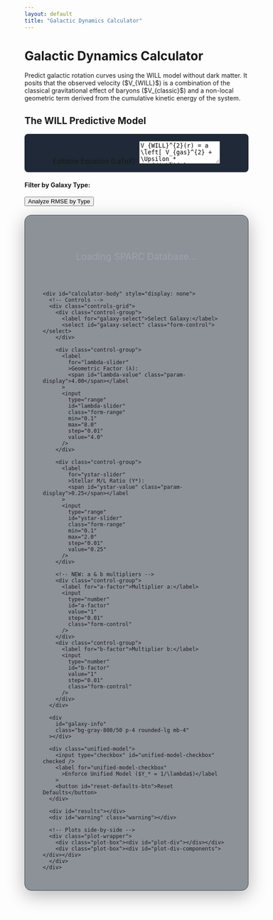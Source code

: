 ```yaml
---
layout: default
title: "Galactic Dynamics Calculator"
---
```


<div class="markdown-content py-8">
  <h1 class="text-4xl font-extrabold tracking-tight">
    Galactic Dynamics Calculator
  </h1>

  <p class="mt-4 text-lg text-gray-400">
    Predict galactic rotation curves using the WILL model without dark
    matter. It posits that the observed velocity ($V_{WILL}$) is a
    combination of the classical gravitational effect of baryons
    ($V_{classic}$) and a non-local geometric term derived from the
    cumulative kinetic energy of the system.
  </p>

  <!-- ============= 1. EDITABLE EQUATION ============= -->
  <h2 class="text-3xl font-bold mt-10">The WILL Predictive Model</h2>
  <div class="formula-box">
    <label
      for="equation-input"
      class="block mb-2 text-gray-300"
      >Editable Equation (LaTeX):</label
    >
    <textarea
      id="equation-input"
      rows="3"
      class="w-full p-2 bg-gray-700 text-white rounded border border-gray-600"
    >
V_{WILL}^{2}(r) = a \left[ V_{gas}^{2} + \Upsilon_* (V_{disk}^{2} + V_{bulge}^{2}) \right] + \frac{b \lambda}{r} \int_{0}^{r} \left[ V_{gas}^{2} + \Upsilon_* (V_{disk}^{2} + V_{bulge}^{2}) \right] dr
    </textarea>
    <div id="equation-preview" class="mt-4"></div>
  </div>

  <!-- ============= 2. GALAXY-TYPE FILTER UI ============= -->
  <div id="type-filter" class="bg-gray-800/50 p-4 rounded-lg mb-4">
    <h4 class="text-lg font-bold text-gray-200 mb-2">
      Filter by Galaxy Type:
    </h4>
    <div id="type-checkboxes" class="flex flex-wrap gap-4 text-gray-300"></div>
    <button
      id="analyze-types-btn"
      class="mt-4 px-4 py-2 bg-blue-600 text-white rounded"
    >
      Analyze RMSE by Type
    </button>
  </div>

  <div
    id="type-plot"
    class="bg-gray-800/50 p-4 rounded-lg mb-4"
    style="display: none"
  >
    <div id="rmse-histogram"></div>
  </div>

  <!-- ============= 3. MAIN CALCULATOR ============= -->
  <div class="calculator-container bg-gray-800/50 p-6 rounded-lg">
    <div id="loader">Loading SPARC Database...</div>

    <div id="calculator-body" style="display: none">
      <!-- Controls -->
      <div class="controls-grid">
        <div class="control-group">
          <label for="galaxy-select">Select Galaxy:</label>
          <select id="galaxy-select" class="form-control"></select>
        </div>

        <div class="control-group">
          <label
            for="lambda-slider"
            >Geometric Factor (λ):
            <span id="lambda-value" class="param-display">4.00</span></label
          >
          <input
            type="range"
            id="lambda-slider"
            class="form-range"
            min="0.1"
            max="8.0"
            step="0.01"
            value="4.0"
          />
        </div>

        <div class="control-group">
          <label
            for="ystar-slider"
            >Stellar M/L Ratio (Y*):
            <span id="ystar-value" class="param-display">0.25</span></label
          >
          <input
            type="range"
            id="ystar-slider"
            class="form-range"
            min="0.1"
            max="2.0"
            step="0.01"
            value="0.25"
          />
        </div>

        <!-- NEW: a & b multipliers -->
        <div class="control-group">
          <label for="a-factor">Multiplier a:</label>
          <input
            type="number"
            id="a-factor"
            value="1"
            step="0.01"
            class="form-control"
          />
        </div>
        <div class="control-group">
          <label for="b-factor">Multiplier b:</label>
          <input
            type="number"
            id="b-factor"
            value="1"
            step="0.01"
            class="form-control"
          />
        </div>
      </div>

      <div
        id="galaxy-info"
        class="bg-gray-800/50 p-4 rounded-lg mb-4"
      ></div>

      <div class="unified-model">
        <input type="checkbox" id="unified-model-checkbox" checked />
        <label for="unified-model-checkbox"
          >Enforce Unified Model ($Y_* = 1/\lambda$)</label
        >
        <button id="reset-defaults-btn">Reset Defaults</button>
      </div>

      <div id="results"></div>
      <div id="warning" class="warning"></div>

      <!-- Plots side-by-side -->
      <div class="plot-wrapper">
        <div class="plot-box"><div id="plot-div"></div></div>
        <div class="plot-box"><div id="plot-div-components"></div></div>
      </div>
    </div>
  </div>
</div>

<!-- ============= 4. EXTERNAL LIBS ============= -->
<script src="https://cdn.tailwindcss.com"></script>
<script
  type="text/javascript"
  id="MathJax-script"
  async
  src="https://cdn.jsdelivr.net/npm/mathjax@3/es5/tex-mml-chtml.js"
></script>
<script src="https://cdn.plot.ly/plotly-2.32.0.min.js"></script>

<!-- ============= 5. STYLES ============= -->
<style>
  .formula-box {
    background-color: #1f2937;
    padding: 1em;
    border-radius: 8px;
    overflow-x: auto;
    margin: 1rem 0;
    text-align: center;
    font-size: 1.1em;
  }

  .calculator-container {
    background-color: rgba(31, 41, 55, 0.5);
    border-radius: 15px;
    padding: 30px 40px;
    margin: 20px auto;
    box-shadow: 0 10px 40px rgba(0, 0, 0, 0.3);
    border: 1px solid #374151;
    max-width: 1000px;
  }

  .controls-grid {
    display: grid;
    grid-template-columns: repeat(auto-fit, minmax(280px, 1fr));
    gap: 25px;
    margin-bottom: 20px;
  }

  .control-group {
    display: flex;
    flex-direction: column;
  }

  .control-group label {
    margin-bottom: 10px;
    font-weight: 600;
    color: #d1d5db;
  }

  .form-control,
  .form-range {
    width: 100%;
    padding: 10px;
    border-radius: 5px;
    border: 1px solid #4b5563;
    background-color: #374151;
    color: #d1d5db;
    box-sizing: border-box;
  }

  .param-display {
    font-weight: bold;
    color: #67e8f9;
  }

  .unified-model {
    display: flex;
    align-items: center;
    justify-content: center;
    gap: 10px;
    padding: 12px;
    background-color: #1e3a8a;
    border: 1px solid #3b82f6;
    border-radius: 5px;
    margin-bottom: 20px;
  }

  #results {
    text-align: center;
    font-size: 1.25em;
    font-weight: bold;
    margin: 20px 0 25px;
    color: #d1d5db;
    padding: 15px;
    background-color: #374151;
    border-radius: 8px;
  }

  #warning {
    text-align: center;
    color: #f87171;
    font-weight: bold;
    margin-top: 10px;
  }

  /* New plot layout */
  .plot-wrapper {
    display: flex;
    flex-wrap: wrap;
    gap: 20px;
    margin-top: 25px;
    padding-top: 25px;
    border-top: 1px solid #4b5563;
    justify-content: center;
  }

  .plot-box {
    flex: 1 1 45%;
    min-width: 350px;
    max-width: 600px;
    height: 500px;
    border-radius: 8px;
    background-color: #1f2937;
    position: relative;
  }

  #loader {
    text-align: center;
    font-size: 1.5em;
    padding: 50px;
    color: #9ca3af;
  }
</style>

<!-- ============= 6. SCRIPT ============= -->
<script>
  /* ---------- CONFIG ---------- */
  const URL_TABLE1 =
    "https://raw.githubusercontent.com/AntonRize/WILL/main/SPARC%20DATA/table1.dat";
  const URL_TABLE2 =
    "https://raw.githubusercontent.com/AntonRize/WILL/main/SPARC%20DATA/table2.dat";

  /* ---------- GLOBALS ---------- */
  let galaxyData = {};
  let galaxyMeta = {};

  const defaultValues = { lambda: 4.0, yStar: 0.25 };
  const hubbleTypes = [
    "S0",
    "Sa",
    "Sab",
    "Sb",
    "Sbc",
    "Sc",
    "Scd",
    "Sd",
    "Sdm",
    "Sm",
    "Im",
    "BCD",
  ];
  const distMethods = {
    1: "Hubble Flow",
    2: "Tip of the Red Giant Branch",
    3: "Cepheids",
    4: "Ursa Major Cluster",
    5: "Supernova",
  };

  /* ---------- DOM ---------- */
  const loader = document.getElementById("loader");
  const calculatorBody = document.getElementById("calculator-body");
  const galaxySelect = document.getElementById("galaxy-select");
  const lambdaSlider = document.getElementById("lambda-slider");
  const ystarSlider = document.getElementById("ystar-slider");
  const lambdaValueSpan = document.getElementById("lambda-value");
  const ystarValueSpan = document.getElementById("ystar-value");
  const unifiedCheckbox = document.getElementById("unified-model-checkbox");
  const resultsDiv = document.getElementById("results");
  const warningDiv = document.getElementById("warning");
  const plotDiv = document.getElementById("plot-div");
  const plotDivComponents = document.getElementById("plot-div-components");
  const galaxyInfoDiv = document.getElementById("galaxy-info");
  const resetBtn = document.getElementById("reset-defaults-btn");

  /* ---------- LOAD DATA ---------- */
  async function loadData() {
    try {
      const [t1Res, t2Res] = await Promise.all([
        fetch(URL_TABLE1),
        fetch(URL_TABLE2),
      ]);
      if (!t1Res.ok || !t2Res.ok)
        throw new Error("Failed to fetch SPARC tables.");

      const t1Text = await t1Res.text();
      const t2Text = await t2Res.text();

      /* Parse table1.dat (metadata) */
      t1Text
        .trim()
        .split("\n")
        .forEach((line) => {
          if (line.startsWith("#")) return;
          const name = line.substring(0, 11).trim();
          const rest = line.substring(11).trim().split(/\s+/);
          if (rest.length < 18) return;
          galaxyMeta[name] = {
            Name: name,
            Type: +rest[0],
            Dist: +rest[1],
            Dist_err: +rest[2],
            f_Dist: +rest[3],
            Inc: +rest[4],
            Inc_err: +rest[5],
            L36: +rest[6],
            L36_err: +rest[7],
            Reff: +rest[8],
            SBeff: +rest[9],
            Rdisk: +rest[10],
            SBdisk: +rest[11],
            MHI: +rest[12],
            RHI: +rest[13],
            Vflat: +rest[14],
            Vflat_err: +rest[15],
            Qual: +rest[16],
            Ref: rest[17],
          };
        });

      /* Parse table2.dat (rotation-curve data) */
      t2Text
        .trim()
        .split("\n")
        .forEach((line) => {
          if (line.startsWith("#")) return;
          const p = line.trim().split(/\s+/);
          if (p.length < 8) return;
          const row = {
            Name: p[0],
            Dist: +p[1],
            Rad: +p[2],
            Vobs: +p[3],
            Vobs_err: +p[4],
            Vgas: +p[5],
            Vdisk: +p[6],
            Vbul: +p[7],
          };
          (galaxyData[row.Name] ||= []).push(row);
        });

      /* Populate selector */
      Object.keys(galaxyData)
        .sort()
        .forEach((name) => {
          if (galaxyData[name].length < 3) return;
          const opt = document.createElement("option");
          opt.value = name;
          opt.textContent = name;
          galaxySelect.appendChild(opt);
        });

      loader.style.display = "none";
      calculatorBody.style.display = "block";
      galaxySelect.selectedIndex = 0;
      updateGalaxyInfo();
      updateAll();
    } catch (err) {
      loader.textContent = "Error loading data.";
      console.error(err);
    }
  }

  /* ---------- PHYSICS ---------- */
  function calculateWillVelocity(galaxyName, lambda, yStar) {
    const a = parseFloat(document.getElementById("a-factor").value) || 1;
    const b = parseFloat(document.getElementById("b-factor").value) || 1;

    const data = galaxyData[galaxyName].sort((x, y) => x.Rad - y.Rad);
    const rad = data.map((d) => d.Rad);

    const v_gas = data.map((d) => d.Vgas);
    const v_disk_scaled = data.map((d) =>
      Math.sqrt(yStar) * Math.abs(d.Vdisk)
    );
    const v_bulge_scaled = data.map((d) =>
      Math.sqrt(yStar) * Math.abs(d.Vbul)
    );

    const v_bary_sq = data.map(
      (d) => d.Vgas ** 2 + yStar * (d.Vdisk ** 2 + d.Vbul ** 2)
    );

    /* Trapezoidal integral of v_bary_sq */
    const integral = [0];
    for (let i = 1; i < rad.length; i++) {
      const dx = rad[i] - rad[i - 1];
      const dyAvg = (v_bary_sq[i] + v_bary_sq[i - 1]) / 2;
      integral.push(integral[i - 1] + dyAvg * dx);
    }

    const geom_term = integral.map((val, i) =>
      rad[i] > 0 ? (b * lambda * val) / rad[i] : 0
    );

    const v_will_sq = v_bary_sq.map((val, i) => a * val + geom_term[i]);
    const v_will = v_will_sq.map((v) => Math.sqrt(Math.max(0, v)));
    const v_bary = v_bary_sq.map((v) => Math.sqrt(Math.max(0, v)));

    return {
      rad,
      v_bary,
      v_will,
      components: { v_gas, v_disk_scaled, v_bulge_scaled },
    };
  }

  function calculateRMSE(obs, pred) {
    return Math.sqrt(
      obs.reduce((s, v, i) => s + (v - pred[i]) ** 2, 0) / obs.length
    );
  }

  /* ---------- UPDATE UI & PLOTS ---------- */
  function updateAll() {
    const name = galaxySelect.value;
    if (!name) return;

    let lambda = +lambdaSlider.value;
    let yStar = +ystarSlider.value;
    if (unifiedCheckbox.checked && lambda > 0) {
      yStar = 1 / lambda;
      ystarSlider.value = yStar;
    }

    lambdaValueSpan.textContent = lambda.toFixed(2);
    ystarValueSpan.textContent = yStar.toFixed(2);

    const obsData = galaxyData[name];
    const obs_rad = obsData.map((d) => d.Rad);
    const obs_v = obsData.map((d) => d.Vobs);

    const { rad, v_bary, v_will, components } = calculateWillVelocity(
      name,
      lambda,
      yStar
    );
    const rmse = calculateRMSE(obs_v, v_will);
    resultsDiv.textContent = `Model RMSE: ${rmse.toFixed(2)} km/s`;

    const plotLayout = {
      xaxis: {
        title: "Radius (kpc)",
        color: "#d1d5db",
        gridcolor: "#4b5563",
      },
      yaxis: {
        title: "Velocity (km/s)",
        color: "#d1d5db",
        gridcolor: "#4b5563",
        range: [0, Math.max(...obs_v, ...v_will) * 1.1],
      },
      legend: {
        orientation: "h",
        bgcolor: "rgba(31,41,55,0.9)",
        font: { color: "#d1d5db" },
      },
      margin: { l: 60, r: 30, b: 50, t: 60 },
      paper_bgcolor: "transparent",
      plot_bgcolor: "#1f2937",
      font: { color: "#d1d5db" },
    };

    Plotly.react(
      plotDiv,
      [
        {
          x: obs_rad,
          y: obs_v,
          mode: "markers",
          name: "Observed",
          marker: { color: "#d1d5db", size: 8 },
        },
        {
          x: rad,
          y: v_bary,
          mode: "lines",
          name: "Classical Baryonic",
          line: { color: "#9ca3af", dash: "dash" },
        },
        {
          x: rad,
          y: v_will,
          mode: "lines",
          name: "Predicted (WILL)",
          line: { color: "#67e8f9", width: 4 },
        },
      ],
      { ...plotLayout, title: `Rotation Curve for ${name}` }
    );

    Plotly.react(
      plotDivComponents,
      [
        {
          x: obs_rad,
          y: obs_v,
          mode: "markers",
          name: "Observed",
          marker: { color: "#9ca3af", size: 6, symbol: "circle-open" },
        },
        {
          x: rad,
          y: components.v_gas,
          mode: "lines",
          name: "Gas",
          line: { color: "#10b981" },
        },
        {
          x: rad,
          y: components.v_disk_scaled,
          mode: "lines",
          name: "Disk × Y*",
          line: { color: "#3b82f6" },
        },
        {
          x: rad,
          y: components.v_bulge_scaled,
          mode: "lines",
          name: "Bulge × Y*",
          line: { color: "#f59e0b" },
        },
      ],
      { ...plotLayout, title: `Baryonic Components for ${name}` }
    );
  }

  function updateGalaxyInfo() {
    const meta = galaxyMeta[galaxySelect.value];
    if (!meta) return (galaxyInfoDiv.textContent = "");
    galaxyInfoDiv.innerHTML = `
      <p><strong>Hubble Type:</strong> ${meta.Type} (${
      hubbleTypes[meta.Type] || "?"
    })</p>
      <p><strong>Distance:</strong> ${meta.Dist.toFixed(
        2
      )} ± ${meta.Dist_err.toFixed(2)} Mpc (${
      distMethods[meta.f_Dist] || "?"
    })</p>
      <p><strong>Inclination:</strong> ${meta.Inc.toFixed(
        1
      )}° ± ${meta.Inc_err.toFixed(1)}°</p>
      <p><strong>Total Luminosity:</strong> ${meta.L36.toFixed(3)} ± ${meta.L36_err.toFixed(
      3
    )} G&nbsp;L☉</p>
      <p><strong>V_flat:</strong> ${meta.Vflat.toFixed(
        1
      )} ± ${meta.Vflat_err.toFixed(1)} km/s</p>
      <p><strong>RC Quality:</strong> ${meta.Qual}</p>
    `;
  }

  /* ---------- GALAXY-TYPE HISTOGRAM ---------- */
  function initGalaxyTypeCheckboxes() {
    const container = document.getElementById("type-checkboxes");
    hubbleTypes.forEach((type, idx) => {
      const label = document.createElement("label");
      label.innerHTML = `<input type="checkbox" value="${idx}" checked /> ${type}`;
      label.className = "flex items-center space-x-1";
      container.appendChild(label);
    });
  }

  async function analyzeSelectedTypes() {
    const types = Array.from(
      document.querySelectorAll("#type-checkboxes input:checked")
    ).map((cb) => +cb.value);
    if (!types.length) return;
  const selectedNames = selectedIDs.map(id => hubbleTypes[id]);
    const rmseVals = [];

    for (const name in galaxyData) {
      const meta = galaxyMeta[name];
      if (!meta || !types.includes(meta.Type)) continue;

      const lambda = +lambdaSlider.value || 4;
      let yStar = +ystarSlider.value || 0.25;
      if (unifiedCheckbox.checked && lambda > 0) yStar = 1 / lambda;

      const obs = galaxyData[name].map((d) => d.Vobs);
      const pred = calculateWillVelocity(name, lambda, yStar).v_will;
      rmseVals.push(calculateRMSE(obs, pred));
    }

      plotRMSEHistogram(rmseValues, selectedNames); 
  }

  function plotRMSEHistogram(rmseArray, typeNames = []) {
  if (!rmseArray.length) return;

  // quick stats
  const mean = rmseArray.reduce((s, v) => s + v, 0) / rmseArray.length;
  const N    = rmseArray.length;

  const layout = {
    title: 'RMSE Distribution of Selected Galaxy Types',
    xaxis: { title: 'RMSE (km/s)', color: '#d1d5db', gridcolor: '#4b5563' },
    yaxis: { title: 'Number of Galaxies', color: '#d1d5db', gridcolor: '#4b5563' },
    paper_bgcolor: 'transparent',
    plot_bgcolor : '#1f2937',
    font: { color: '#d1d5db' },
    margin: { l: 60, r: 30, b: 60, t: 80 },

    // 📌 NEW annotation block
    annotations: [{
      text:
        `Types: <b>${typeNames.join(', ') || 'all'}</b><br>` +
        `N = ${N},  Mean RMSE = ${mean.toFixed(2)} km/s`,
      xref: 'paper', yref: 'paper',
      x: 0.5, y: 1.15, showarrow: false,
      font: { size: 14, color: '#d1d5db' },
      align: 'center'
    }]
  };

  Plotly.newPlot(
    'rmse-histogram',
    [{
      x: rmseArray,
      type: 'histogram',
      marker: { color: '#3b82f6' },
      nbinsx: 20
    }],
    layout
  );
  document.getElementById('type-plot').style.display = 'block';
}

  /* ---------- EVENT LISTENERS ---------- */
  galaxySelect.addEventListener("change", () => {
    updateGalaxyInfo();
    updateAll();
  });
  lambdaSlider.addEventListener("input", () => {
    if (unifiedCheckbox.checked) ystarSlider.value = 1 / +lambdaSlider.value;
    updateAll();
  });
  ystarSlider.addEventListener("input", () => {
    if (unifiedCheckbox.checked) lambdaSlider.value = 1 / +ystarSlider.value;
    updateAll();
  });
  unifiedCheckbox.addEventListener("change", updateAll);
  resetBtn.addEventListener("click", () => {
    lambdaSlider.value = defaultValues.lambda;
    ystarSlider.value = defaultValues.yStar;
    updateAll();
  });

  document
    .getElementById("equation-input")
    .addEventListener("input", () => {
      const latex = document.getElementById("equation-input").value;
      document.getElementById("equation-preview").innerHTML = `$$${latex}$$`;
      MathJax.typeset();
    });

  document
    .getElementById("analyze-types-btn")
    .addEventListener("click", analyzeSelectedTypes);

  /* ---------- INITIALIZATION ---------- */
  document.addEventListener("DOMContentLoaded", () => {
    loadData();
    initGalaxyTypeCheckboxes();
  });
</script>
